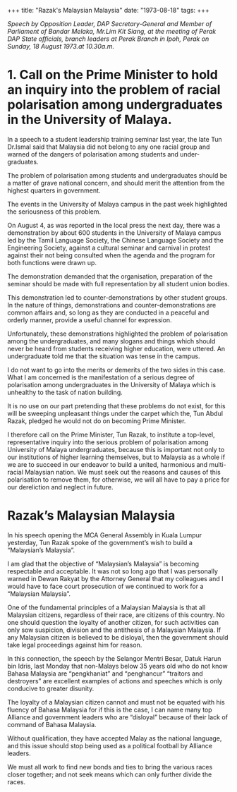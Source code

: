 +++ 
title: "Razak's Malaysian Malaysia"
date: "1973-08-18"
tags:
+++

_Speech by Opposition Leader, DAP Secretary-General and Member of Parliament of Bandar Melaka, Mr.Lim Kit Siang, at the meeting of Perak DAP State officials, branch leaders at Perak Branch in Ipoh, Perak on Sunday, 18 August 1973.at 10.30a.m._

# 1.	Call on the Prime Minister to hold an inquiry into the problem of racial polarisation among undergraduates in the University of Malaya.

In a speech to a student leadership training seminar last year, the late Tun Dr.Ismal said that Malaysia did not belong to any one racial group and warned of the dangers of polarisation among students and under-graduates.

The problem of polarisation among students and undergraduates should be a matter of grave national concern, and should merit the attention from the highest quarters in government.

The events in the University of Malaya campus in the past week highlighted the seriousness of this problem.</u>

On August 4, as was reported in the local press the next day, there was a demonstration by about 600 students in the University of Malaya campus led by the Tamil Language Society, the Chinese Language Society and the Engineering Society, against a cultural seminar and carnival in protest against their not being consulted when the agenda and the program for both functions were drawn up.

The demonstration demanded that the organisation, preparation of the seminar should be made with full representation by all student union bodies.

This demonstration led to counter-demonstrations by other student groups. In the nature of things, demonstrations and counter-demonstrations are common affairs and, so long as they are conducted in a peaceful and orderly manner, provide a useful channel for expression.

Unfortunately, these demonstrations highlighted the problem of polarisation among the undergraduates, and many slogans and things which should never be heard from students receiving higher education, were uttered. An undergraduate told me that the situation was tense in the campus.

I do not want to go into the merits or demerits of the two sides in this case. What I am concerned is the manifestation of a serious degree of polarisation among undergraduates in the University of Malaya which is unhealthy to the task of nation building.

It is no use on our part pretending that these problems do not exist, for this will be sweeping unpleasant things under the carpet which the, Tun Abdul Razak, pledged he would not do on becoming Prime Minister.

I therefore call on the Prime Minister, Tun Razak, to institute a top-level, representative inquiry into the serious problem of polarisation among University of Malaya undergraduates, because this is important not only to our institutions of higher learning themselves, but to Malaysia as a whole if we are to succeed in our endeavor to build a united, harmonious and multi-racial Malaysian nation. We must seek out the reasons and causes of this polarisation to remove them, for otherwise, we will all have to pay a price for our dereliction and neglect in future.

# Razak’s Malaysian Malaysia 

In his speech opening the MCA General Assembly in Kuala Lumpur yesterday, Tun Razak spoke of the government’s wish to build a “Malaysian’s Malaysia”.

I am glad that the objective of “Malaysian’s Malaysia” is becoming respectable and acceptable. It was not so long ago that I was personally warned in Dewan Rakyat by the Attorney General that my colleagues and I would have to face court prosecution of we continued to work for a “Malaysian Malaysia”.

One of the fundamental principles of a Malaysian Malaysia is that all Malaysian citizens, regardless of their race, are citizens of this country. No one should question the loyalty of another citizen, for such activities can only sow suspicion, division and the antithesis of a Malaysian Malaysia. If any Malaysian citizen is believed to be disloyal, then the government should take legal proceedings against him for reason.

In this connection, the speech by the Selangor Mentri Besar, Datuk Harun bin Idris, last Monday that non-Malays below 35 years old who do not know Bahasa Malaysia are “pengkhaniat” and “penghancur” “traitors and destroyers” are excellent examples of actions and speeches which is only conducive to greater disunity.

The loyalty of a Malaysian citizen cannot and must not be equated with his fluency of Bahasa Malaysia for if this is the case, I can name many top Alliance and government leaders who are “disloyal” because of their lack of command of Bahasa Malaysia. 

Without qualification, they have accepted Malay as the national language, and this issue should stop being used as a political football by Alliance leaders.

We must all work to find new bonds and ties to bring the various races closer together; and not seek means which can only further divide the races. 
 
